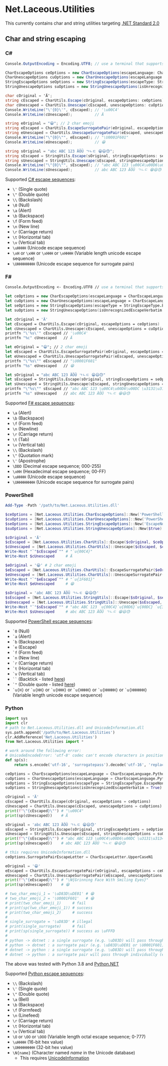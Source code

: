 # Net.Laceous.Utilities

This currently contains char and string utilities targeting [.NET Standard 2.0](https://docs.microsoft.com/en-us/dotnet/standard/net-standard)

## Char and string escaping

### C#

```csharp
Console.OutputEncoding = Encoding.UTF8; // use a terminal that supports emojis

CharEscapeOptions ceOptions = new CharEscapeOptions(escapeLanguage: CharEscapeLanguage.CSharp, escapeLetter: CharEscapeLetter.LowerCaseU4, escapeLetterFallback: CharEscapeLetter.LowerCaseU4, surrogatePairEscapeLetter: CharEscapeLetter.UpperCaseU8, surrogatePairEscapeLetterFallback: CharEscapeLetter.UpperCaseU8, useLowerCaseHex: false, useShortEscape: false);
CharUnescapeOptions cuOptions = new CharUnescapeOptions(escapeLanguage: CharEscapeLanguage.CSharp);
StringEscapeOptions seOptions = new StringEscapeOptions(escapeType: StringEscapeType.EscapeNonAscii, escapeSurrogatePairs: true);
StringUnescapeOptions suOptions = new StringUnescapeOptions(isUnrecognizedEscapeVerbatim: true);

char cOriginal = 'Ä';
string cEscaped = CharUtils.Escape(cOriginal, escapeOptions: ceOptions);
char cUnescaped = CharUtils.Unescape(cEscaped, unescapeOptions: cuOptions);
Console.WriteLine("\'{0}\'", cEscaped); // '\u00C4'
Console.WriteLine(cUnescaped);          // Ä

string eOriginal = "😁"; // 2 char emoji
string eEscaped = CharUtils.EscapeSurrogatePair(eOriginal, escapeOptions: ceOptions);
string eUnescaped = CharUtils.UnescapeSurrogatePair(eEscaped, unescapeOptions: cuOptions);
Console.WriteLine("\"{0}\"", eEscaped); // "\U0001F601"
Console.WriteLine(eUnescaped);          // 😁

string sOriginal = "abc ABC 123 ÄÖÜ ㄱㄴㄷ 😁😃😓";
string sEscaped = StringUtils.Escape(sOriginal, stringEscapeOptions: seOptions, charEscapeOptions: ceOptions);
string sUnescaped = StringUtils.Unescape(sEscaped, stringUnescapeOptions: suOptions, charUnescapeOptions: cuOptions);
Console.WriteLine("\"{0}\"", sEscaped); // "abc ABC 123 \u00C4\u00D6\u00DC \u3131\u3134\u3137 \U0001F601\U0001F603\U0001F613"
Console.WriteLine(sUnescaped);          // abc ABC 123 ÄÖÜ ㄱㄴㄷ 😁😃😓
```

Supported [C# escape sequences](https://docs.microsoft.com/en-us/dotnet/csharp/programming-guide/strings/#string-escape-sequences):
* `\'` (Single quote)
* `\"` (Double quote)
* `\\` (Backslash)
* `\0` (Null)
* `\a` (Alert)
* `\b` (Backspace)
* `\f` (Form feed)
* `\n` (New line)
* `\r` (Carriage return)
* `\t` (Horizontal tab)
* `\v` (Vertical tab)
* `\uHHHH` (Unicode escape sequence)
* `\xH` or `\xHH` or `\xHHH` or `\xHHHH` (Variable length unicode escape sequence)
* `\UHHHHHHHH` (Unicode escape sequence for surrogate pairs)

### F#

```fsharp
Console.OutputEncoding <- Encoding.UTF8 // use a terminal that supports emojis

let ceOptions = new CharEscapeOptions(escapeLanguage = CharEscapeLanguage.FSharp, escapeLetter = CharEscapeLetter.LowerCaseU4, escapeLetterFallback = CharEscapeLetter.LowerCaseU4, surrogatePairEscapeLetter = CharEscapeLetter.UpperCaseU8, surrogatePairEscapeLetterFallback = CharEscapeLetter.UpperCaseU8, useLowerCaseHex = false, useShortEscape = false)
let cuOptions = new CharUnescapeOptions(escapeLanguage = CharEscapeLanguage.FSharp)
let seOptions = new StringEscapeOptions(escapeType = StringEscapeType.EscapeNonAscii, escapeSurrogatePairs = true)
let suOptions = new StringUnescapeOptions(isUnrecognizedEscapeVerbatim = true)

let cOriginal = 'Ä'
let cEscaped = CharUtils.Escape(cOriginal, escapeOptions = ceOptions)
let cUnescaped = CharUtils.Unescape(cEscaped, unescapeOptions = cuOptions)
printfn "\'%s\'" cEscaped // '\u00C4'
printfn "%c" cUnescaped   // Ä

let eOriginal = "😁"; // 2 char emoji
let eEscaped = CharUtils.EscapeSurrogatePair(eOriginal, escapeOptions = ceOptions)
let eUnescaped = CharUtils.UnescapeSurrogatePair(eEscaped, unescapeOptions = cuOptions)
printfn "\"%s\"" eEscaped // "\U0001F601"
printfn "%s" eUnescaped   // 😁

let sOriginal = "abc ABC 123 ÄÖÜ ㄱㄴㄷ 😁😃😓"
let sEscaped = StringUtils.Escape(sOriginal, stringEscapeOptions = seOptions, charEscapeOptions = ceOptions)
let sUnescaped = StringUtils.Unescape(sEscaped, stringUnescapeOptions = suOptions, charUnescapeOptions = cuOptions)
printfn "\"%s\"" sEscaped // "abc ABC 123 \u00C4\u00D6\u00DC \u3131\u3134\u3137 \U0001F601\U0001F603\U0001F613"
printfn "%s" sUnescaped   // abc ABC 123 ÄÖÜ ㄱㄴㄷ 😁😃😓
```

Supported [F# escape sequences](https://docs.microsoft.com/en-us/dotnet/fsharp/language-reference/strings#remarks):
* `\a` (Alert)
* `\b` (Backspace)
* `\f` (Form feed)
* `\n` (Newline)
* `\r` (Carriage return)
* `\t` (Tab)
* `\v` (Vertical tab)
* `\\` (Backslash)
* `\"` (Quotation mark)
* `\'` (Apostrophe)
* `\DDD` (Decimal escape sequence; 000-255)
* `\xHH` (Hexadecimal escape sequence; 00-FF)
* `\uHHHH` (Unicode escape sequence)
* `\UHHHHHHHH` (Unicode escape sequence for surrogate pairs)

### PowerShell

```powershell
Add-Type -Path '/path/to/Net.Laceous.Utilities.dll'

$ceOptions = [Net.Laceous.Utilities.CharEscapeOptions]::New('PowerShell', 'LowerCaseU4', 'LowerCaseU4', 'LowerCaseU5', 'LowerCaseU5', $false, $false)
$cuOptions = [Net.Laceous.Utilities.CharUnescapeOptions]::New('PowerShell')
$seOptions = [Net.Laceous.Utilities.StringEscapeOptions]::New('EscapeNonAscii', $true)
$suOptions = [Net.Laceous.Utilities.StringUnescapeOptions]::New($true)

$cOriginal = 'Ä'
$cEscaped = [Net.Laceous.Utilities.CharUtils]::Escape($cOriginal, $ceOptions)
$cUnescaped = [Net.Laceous.Utilities.CharUtils]::Unescape($cEscaped, $cuOptions)
Write-Host "`"$cEscaped`"" # "`u{00C4}"
Write-Host $cUnescaped     # Ä

$eOriginal = '😁' # 2 char emoji
$eEscaped = [Net.Laceous.Utilities.CharUtils]::EscapeSurrogatePair($eOriginal, $ceOptions)
$eUnescaped = [Net.Laceous.Utilities.CharUtils]::UnescapeSurrogatePair($eEscaped, $cuOptions)
Write-Host "`"$eEscaped`"" # "`u{1F601}"
Write-Host $eUnescaped     # 😁

$sOriginal = 'abc ABC 123 ÄÖÜ ㄱㄴㄷ 😁😃😓'
$sEscaped = [Net.Laceous.Utilities.StringUtils]::Escape($sOriginal, $seOptions, $ceOptions)
$sUnescaped = [Net.Laceous.Utilities.StringUtils]::Unescape($sEscaped, $suOptions, $cuOptions)
Write-Host "`"$sEscaped`"" # "abc ABC 123 `u{00C4}`u{00D6}`u{00DC} `u{3131}`u{3134}`u{3137} `u{1F601}`u{1F603}`u{1F613}"
Write-Host $sUnescaped     # abc ABC 123 ÄÖÜ ㄱㄴㄷ 😁😃😓
```

Supported [PowerShell escape sequences](https://docs.microsoft.com/en-us/powershell/module/microsoft.powershell.core/about/about_special_characters?view=powershell-7.1):
* `` `0 `` (Null)
* `` `a `` (Alert)
* `` `b `` (Backspace)
* `` `e `` (Escape)
* `` `f `` (Form feed)
* `` `n `` (New line)
* `` `r `` (Carriage return)
* `` `t `` (Horizontal tab)
* `` `v `` (Vertical tab)
* ``` `` ``` (Backtick - listed [here](https://docs.microsoft.com/en-us/powershell/scripting/developer/cmdlet/supporting-wildcard-characters-in-cmdlet-parameters?view=powershell-7.1))
* `` `" `` (Double quote - listed [here](https://docs.microsoft.com/en-us/powershell/module/microsoft.powershell.core/about/about_quoting_rules?view=powershell-7.1))
* `` `u{H} `` or `` `u{HH} `` or `` `u{HHH} `` or `` `u{HHHH} `` or `` `u{HHHHH} `` or `` `u{HHHHHH} `` (Variable length unicode escape sequence)

### Python

```python
import sys
import clr
# path to Net.Laceous.Utilities.dll and UnicodeInformation.dll
sys.path.append('/path/to/Net.Laceous.Utilities')
clr.AddReference('Net.Laceous.Utilities')
from Net.Laceous.Utilities import *

# work around the following error:
# UnicodeEncodeError: 'utf-8' codec can't encode characters in position x-x: surrogates not allowed
def sp(s):
    return s.encode('utf-16', 'surrogatepass').decode('utf-16', 'replace')

ceOptions = CharEscapeOptions(escapeLanguage = CharEscapeLanguage.Python, escapeLetter = CharEscapeLetter.LowerCaseU4, escapeLetterFallback = CharEscapeLetter.LowerCaseU4, surrogatePairEscapeLetter = CharEscapeLetter.UpperCaseU8, surrogatePairEscapeLetterFallback = CharEscapeLetter.UpperCaseU8, useLowerCaseHex = False, useShortEscape = False)
cuOptions = CharUnescapeOptions(escapeLanguage = CharEscapeLanguage.Python)
seOptions = StringEscapeOptions(escapeType = StringEscapeType.EscapeNonAscii, escapeSurrogatePairs = True)
suOptions = StringUnescapeOptions(isUnrecognizedEscapeVerbatim = True)

cOriginal = 'Ä'
cEscaped = CharUtils.Escape(cOriginal, escapeOptions = ceOptions)
cUnescaped = CharUtils.Unescape(cEscaped, unescapeOptions = cuOptions)
print(f"\"{cEscaped}\"") # "\u00C4"
print(sp(cUnescaped))    # Ä

sOriginal = 'abc ABC 123 ÄÖÜ ㄱㄴㄷ 😁😃😓'
sEscaped = StringUtils.Escape(sOriginal, stringEscapeOptions = seOptions, charEscapeOptions = ceOptions)
sUnescaped = StringUtils.Unescape(sEscaped, stringUnescapeOptions = suOptions, charUnescapeOptions = cuOptions)
print(f"\"{sEscaped}\"") # "abc ABC 123 \u00C4\u00D6\u00DC \u3131\u3134\u3137 \U0001F601\U0001F603\U0001F613"
print(sp(sUnescaped))    # abc ABC 123 ÄÖÜ ㄱㄴㄷ 😁😃😓

# this requires UnicodeInformation.dll
ceOptions.SurrogatePairEscapeLetter = CharEscapeLetter.UpperCaseN1

eOriginal = '😁'
eEscaped = CharUtils.EscapeSurrogatePair(eOriginal, escapeOptions = ceOptions)
eUnescaped = CharUtils.UnescapeSurrogatePair(eEscaped, unescapeOptions = cuOptions)
print(f"\"{eEscaped}\"") # "\N{Grinning Face With Smiling Eyes}"
print(sp(eUnescaped))    # 😁

# two_char_emoji_1 = '\uD83D\uDE01' # 😁
# two_char_emoji_2 = '\U0001F601'   # 😁
# print(two_char_emoji_1)     # fail
# print(sp(two_char_emoji_1)) # success
# print(two_char_emoji_2)     # success
#
# single_surrogate = '\uD83D' # illegal
# print(single_surrogate)     # fail
# print(sp(single_surrogate)) # success as \uFFFD
#
# python -> dotnet : a single surrogate (e.g. \uD83D) will pass through as the replacement character (\uFFFD)
# python -> dotnet : a surrogate pair (e.g. \uD83D\uDE01 or \U0001F601) will pass through correctly
# dotnet -> python : a single surrogate (e.g. \uD83D) will pass through as the replacement character (\uFFFD)
# dotnet -> python : a surrogate pair will pass through individually (e.g. \uD83D\uDE01) so the sp function is needed to deal with it
```

The above was tested with Python 3.8 and [Python.NET](http://pythonnet.github.io/)

Supported [Python escape sequences](https://docs.python.org/3/reference/lexical_analysis.html#string-and-bytes-literals):
* `\\` (Backslash)
* `\'` (Single quote)
* `\"` (Double quote)
* `\a` (Bell)
* `\b` (Backspace)
* `\f` (Formfeed)
* `\n` (Linefeed)
* `\r` (Carriage return)
* `\t` (Horizontal tab)
* `\v` (Vertical tab)
* `\O` or `\OO` or `\OOO` (Variable length octal escape sequence; 0-777)
* `\uHHHH` (16-bit hex value)
* `\UHHHHHHHH` (32-bit hex value)
* `\N{name}` (Character named *name* in the Unicode database)
  * This requires [UnicodeInformation](https://www.nuget.org/packages/UnicodeInformation/)
